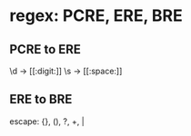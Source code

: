 # regex: PCRE, ERE, BRE

## PCRE to ERE
\d -> [[:digit:]]
\s -> [[:space:]]

## ERE to BRE
escape: {}, (), ?, +, |
